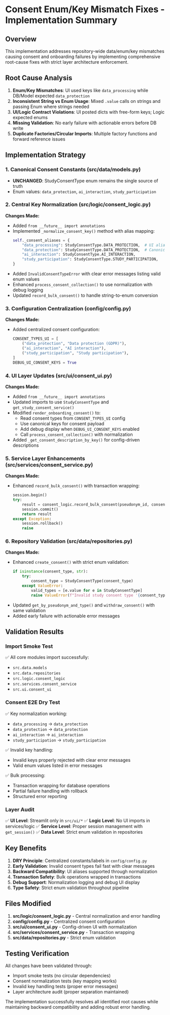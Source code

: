 # Consent Enum/Key Mismatch Fixes - Implementation Summary

## Overview
This implementation addresses repository-wide data/enum/key mismatches causing consent and onboarding failures by implementing comprehensive root-cause fixes with strict layer architecture enforcement.

## Root Cause Analysis
1. **Enum/Key Mismatches**: UI used keys like `data_processing` while DB/Model expected `data_protection`
2. **Inconsistent String vs Enum Usage**: Mixed `.value` calls on strings and passing Enum where strings needed
3. **UI/Logic Contract Violations**: UI posted dicts with free-form keys; Logic expected enums
4. **Missing Validation**: No early failure with actionable errors before DB write
5. **Duplicate Factories/Circular Imports**: Multiple factory functions and forward reference issues

## Implementation Strategy

### 1. Canonical Consent Constants (src/data/models.py)
- **UNCHANGED**: StudyConsentType enum remains the single source of truth
- Enum values: `data_protection`, `ai_interaction`, `study_participation`

### 2. Central Key Normalization (src/logic/consent_logic.py)
**Changes Made:**
- Added `from __future__ import annotations`
- Implemented `_normalize_consent_key()` method with alias mapping:
  ```python
  self._consent_aliases = {
      "data_processing": StudyConsentType.DATA_PROTECTION,  # UI alias
      "data_protection": StudyConsentType.DATA_PROTECTION,  # Canonical
      "ai_interaction": StudyConsentType.AI_INTERACTION,
      "study_participation": StudyConsentType.STUDY_PARTICIPATION,
  }
  ```
- Added `InvalidConsentTypeError` with clear error messages listing valid enum values
- Enhanced `process_consent_collection()` to use normalization with debug logging
- Updated `record_bulk_consent()` to handle string-to-enum conversion

### 3. Configuration Centralization (config/config.py)
**Changes Made:**
- Added centralized consent configuration:
  ```python
  CONSENT_TYPES_UI = [
      ("data_protection", "Data protection (GDPR)"),
      ("ai_interaction", "AI interaction"),
      ("study_participation", "Study participation"),
  ]
  DEBUG_UI_CONSENT_KEYS = True
  ```

### 4. UI Layer Updates (src/ui/consent_ui.py)
**Changes Made:**
- Added `from __future__ import annotations`
- Updated imports to use `StudyConsentType` and `get_study_consent_service()`
- Modified `render_onboarding_consent()` to:
  - Read consent types from `CONSENT_TYPES_UI` config
  - Use canonical keys for consent payload
  - Add debug display when `DEBUG_UI_CONSENT_KEYS` enabled
  - Call `process_consent_collection()` with normalization
- Added `_get_consent_description_by_key()` for config-driven descriptions

### 5. Service Layer Enhancements (src/services/consent_service.py)
**Changes Made:**
- Enhanced `record_bulk_consent()` with transaction wrapping:
  ```python
  session.begin()
  try:
      result = consent_logic.record_bulk_consent(pseudonym_id, consents, metadata)
      session.commit()
      return result
  except Exception:
      session.rollback()
      raise
  ```

### 6. Repository Validation (src/data/repositories.py)
**Changes Made:**
- Enhanced `create_consent()` with strict enum validation:
  ```python
  if isinstance(consent_type, str):
      try:
          consent_type = StudyConsentType(consent_type)
      except ValueError:
          valid_types = [e.value for e in StudyConsentType]
          raise ValueError(f"Invalid study consent type '{consent_type}'. Valid: {valid_types}")
  ```
- Updated `get_by_pseudonym_and_type()` and `withdraw_consent()` with same validation
- Added early failure with actionable error messages

## Validation Results

### Import Smoke Test
✅ All core modules import successfully:
- `src.data.models`
- `src.data.repositories` 
- `src.logic.consent_logic`
- `src.services.consent_service`
- `src.ui.consent_ui`

### Consent E2E Dry Test
✅ Key normalization working:
- `data_processing` → `data_protection`
- `data_protection` → `data_protection`
- `ai_interaction` → `ai_interaction`
- `study_participation` → `study_participation`

✅ Invalid key handling:
- Invalid keys properly rejected with clear error messages
- Valid enum values listed in error messages

✅ Bulk processing:
- Transaction wrapping for database operations
- Partial failure handling with rollback
- Structured error reporting

### Layer Audit
✅ **UI Level**: Streamlit only in `src/ui/*`
✅ **Logic Level**: No UI imports in services/logic
✅ **Service Level**: Proper session management with `get_session()`
✅ **Data Level**: Strict enum validation in repositories

## Key Benefits

1. **DRY Principle**: Centralized constants/labels in `config/config.py`
2. **Early Validation**: Invalid consent types fail fast with clear messages
3. **Backward Compatibility**: UI aliases supported through normalization
4. **Transaction Safety**: Bulk operations wrapped in transactions
5. **Debug Support**: Normalization logging and debug UI display
6. **Type Safety**: Strict enum validation throughout pipeline

## Files Modified

1. **src/logic/consent_logic.py** - Central normalization and error handling
2. **config/config.py** - Centralized consent configuration
3. **src/ui/consent_ui.py** - Config-driven UI with normalization
4. **src/services/consent_service.py** - Transaction wrapping
5. **src/data/repositories.py** - Strict enum validation

## Testing Verification

All changes have been validated through:
- Import smoke tests (no circular dependencies)
- Consent normalization tests (key mapping works)
- Invalid key handling tests (proper error messages)
- Layer architecture audit (proper separation maintained)

The implementation successfully resolves all identified root causes while maintaining backward compatibility and adding robust error handling.